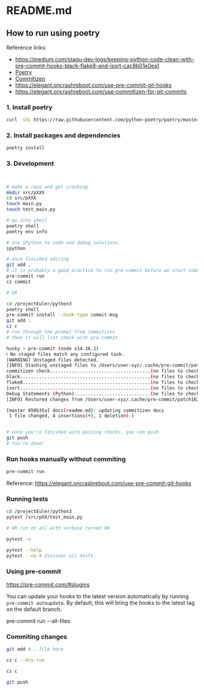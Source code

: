 # README.md

## How to run using poetry

Reference links:
- https://medium.com/staqu-dev-logs/keeping-python-code-clean-with-pre-commit-hooks-black-flake8-and-isort-cac8b01e0ea1
- [Poetry](https://python-poetry.org/docs/)
- [Commitizen](https://github.com/commitizen-tools/commitizen)
- https://elegant.oncrashreboot.com/use-pre-commit-git-hooks
- https://elegant.oncrashreboot.com/use-commitizen-for-git-commits

### 1. Install poetry

```bash
curl -sSL https://raw.githubusercontent.com/python-poetry/poetry/master/get-poetry.py | python -
```

### 2. Install packages and dependencies

```zsh
poetry install
```

### 3. Development

```bash


# make a repo and get cracking
mkdir src/pXXX
cd src/pXXX
touch main.py
touch test_main.py

# go into shell
poetry shell
poetry env info

# Use iPython to code and debug solutions.
ipython

# once finished editing
git add .
# it is probably a good practice to run pre-commit before we start commitizen...
pre-commit run
cz commit

# OR

cd /projectEuler/python3
poetry shell
pre-commit install --hook-type commit-msg
git add .
cz c
# run through the prompt from commitizen
# then it will lint check with pre-commit

husky > pre-commit (node v14.16.1)
ℹ No staged files match any configured task.
[WARNING] Unstaged files detected.
[INFO] Stashing unstaged files to /Users/user-xyz/.cache/pre-commit/patch1621857346.
commitizen check.....................................(no files to check)Skipped
black................................................(no files to check)Skipped
flake8...............................................(no files to check)Skipped
isort................................................(no files to check)Skipped
Debug Statements (Python)............................(no files to check)Skipped
[INFO] Restored changes from /Users/user-xyz/.cache/pre-commit/patch1621857346.

[master 850b35a] docs(readme.md): updating commitizen docs
 1 file changed, 4 insertions(+), 1 deletion(-)


# once you're finished with passing checks, you can push
git push
# You're done!
```

### Run hooks manually without commiting

```bash
pre-commit run
```

Reference: https://elegant.oncrashreboot.com/use-pre-commit-git-hooks

### Running tests

```bash
cd /projectEuler/python3
pytest /src/pXX/test_main.py

# OR run on all with verbose turned ON

pytest -v

pytest --help
pytest --co # discover all tests 

```



### Using pre-commit

https://pre-commit.com/#plugins

You can update your hooks to the latest version automatically by running `pre-commit autoupdate`. By default, this will bring the hooks to the latest tag on the default branch.


pre-commit run --all-files


### Commiting changes

```sh
git add #.. file here

cz c --dry-run

cz c 

git push
```